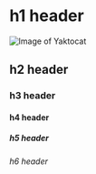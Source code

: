 # h1 header
![Image of Yaktocat](https://octodex.github.com/images/yaktocat.png)
## h2 header
### h3 header
#### h4 header
##### h5 header
###### h6 header
